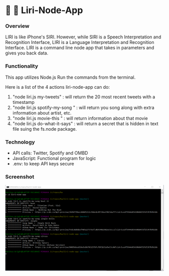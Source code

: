 
# 📱 :iphone: Liri-Node-App

### Overview
LIRI is like iPhone's SIRI. However, while SIRI is a Speech Interpretation and Recognition Interface, LIRI is a Language Interpretation and Recognition Interface. LIRI is a command line node app that takes in parameters and gives you back data.

### Functionality

This app utilizes Node.js   Run the commands from the terminal.

Here is a list of the 4 actions liri-node-app can do:
  1. "node liri.js my-tweets" : will return the 20 most recent tweets with a timestamp
  2. "node liri.js spotify-my-song <songname>" : will return you song along with extra information about artist, etc.
  3. "node liri.js movie-this <movie name>" : will return information about that movie
  4. "node liri.js do-what-it-says" : will return a secret that is hidden in text file suing the fs.node package.

### Technology
* API calls: Twitter, Spotify and OMBD
* JavaScript: Functional program for logic
* .env: to keep API keys secure
 

<!-- ### Video Link
<strong>[Bamazon store app video demonstration](https://drive.google.com/open?id=1myM5Ycymp9T8ULY79YtZSIFycjTSSPl3)</strong> -->

### Screenshot
![Full Size](assets/liri.png)




